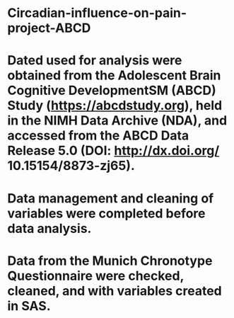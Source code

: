 # Circadian-influence-on-pain-project-ABCD
# Dated used for analysis were obtained from the Adolescent Brain Cognitive DevelopmentSM (ABCD) Study (https://abcdstudy.org), held in the NIMH Data Archive (NDA), and accessed from the ABCD Data Release 5.0 (DOI: http://dx.doi.org/ 10.15154/8873-zj65).
# Data management and cleaning of variables were completed before data analysis.
# Data from the Munich Chronotype Questionnaire were checked, cleaned, and with variables created in SAS.

